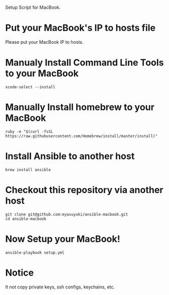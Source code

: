 Setup Script for MacBook.

# Put your MacBook's IP to hosts file
Please put your MacBook IP to hosts.

# Manualy Install Command Line Tools to your MacBook
```
xcode-select --install
```

# Manually Install homebrew to your MacBook
```
ruby -e "$(curl -fsSL https://raw.githubusercontent.com/Homebrew/install/master/install)"
```

# Install Ansible to another host
```
brew install ansible
```

# Checkout this repository via another host
```
git clone git@github.com:eyasuyuki/ansible-macbook.git
cd ansible-macbook
```

# Now Setup your MacBook!
```
ansible-playbook setup.yml
```

# Notice
It not copy private keys, ssh configs, keychains, etc.
